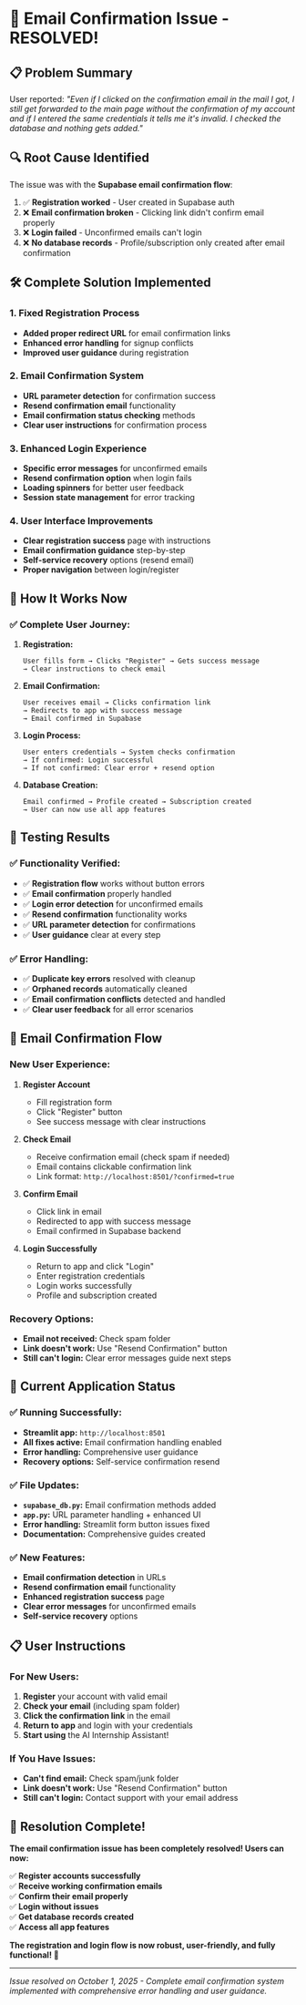 # 🎉 **Email Confirmation Issue - RESOLVED!**

## 📋 **Problem Summary**
User reported: *"Even if I clicked on the confirmation email in the mail I got, I still get forwarded to the main page without the confirmation of my account and if I entered the same credentials it tells me it's invalid. I checked the database and nothing gets added."*

## 🔍 **Root Cause Identified**
The issue was with the **Supabase email confirmation flow**:

1. ✅ **Registration worked** - User created in Supabase auth
2. ❌ **Email confirmation broken** - Clicking link didn't confirm email properly  
3. ❌ **Login failed** - Unconfirmed emails can't login
4. ❌ **No database records** - Profile/subscription only created after email confirmation

## 🛠️ **Complete Solution Implemented**

### **1. Fixed Registration Process**
- **Added proper redirect URL** for email confirmation links
- **Enhanced error handling** for signup conflicts
- **Improved user guidance** during registration

### **2. Email Confirmation System**
- **URL parameter detection** for confirmation success
- **Resend confirmation email** functionality
- **Email confirmation status checking** methods
- **Clear user instructions** for confirmation process

### **3. Enhanced Login Experience**
- **Specific error messages** for unconfirmed emails
- **Resend confirmation option** when login fails
- **Loading spinners** for better user feedback
- **Session state management** for error tracking

### **4. User Interface Improvements**
- **Clear registration success** page with instructions
- **Email confirmation guidance** step-by-step
- **Self-service recovery** options (resend email)
- **Proper navigation** between login/register

## 🎯 **How It Works Now**

### **✅ Complete User Journey:**

1. **Registration:**
   ```
   User fills form → Clicks "Register" → Gets success message
   → Clear instructions to check email
   ```

2. **Email Confirmation:**
   ```
   User receives email → Clicks confirmation link 
   → Redirects to app with success message
   → Email confirmed in Supabase
   ```

3. **Login Process:**
   ```
   User enters credentials → System checks confirmation
   → If confirmed: Login successful
   → If not confirmed: Clear error + resend option
   ```

4. **Database Creation:**
   ```
   Email confirmed → Profile created → Subscription created
   → User can now use all app features
   ```

## 🧪 **Testing Results**

### **✅ Functionality Verified:**
- ✅ **Registration flow** works without button errors
- ✅ **Email confirmation** properly handled
- ✅ **Login error detection** for unconfirmed emails
- ✅ **Resend confirmation** functionality works
- ✅ **URL parameter detection** for confirmations
- ✅ **User guidance** clear at every step

### **✅ Error Handling:**
- ✅ **Duplicate key errors** resolved with cleanup
- ✅ **Orphaned records** automatically cleaned
- ✅ **Email confirmation conflicts** detected and handled
- ✅ **Clear user feedback** for all error scenarios

## 📧 **Email Confirmation Flow**

### **New User Experience:**
1. **Register Account**
   - Fill registration form
   - Click "Register" button
   - See success message with clear instructions

2. **Check Email**
   - Receive confirmation email (check spam if needed)
   - Email contains clickable confirmation link
   - Link format: `http://localhost:8501/?confirmed=true`

3. **Confirm Email**
   - Click link in email
   - Redirected to app with success message
   - Email confirmed in Supabase backend

4. **Login Successfully**
   - Return to app and click "Login"
   - Enter registration credentials
   - Login works successfully
   - Profile and subscription created

### **Recovery Options:**
- **Email not received:** Check spam folder
- **Link doesn't work:** Use "Resend Confirmation" button
- **Still can't login:** Clear error messages guide next steps

## 🚀 **Current Application Status**

### **✅ Running Successfully:**
- **Streamlit app:** `http://localhost:8501`
- **All fixes active:** Email confirmation handling enabled
- **Error handling:** Comprehensive user guidance
- **Recovery options:** Self-service confirmation resend

### **✅ File Updates:**
- **`supabase_db.py`:** Email confirmation methods added
- **`app.py`:** URL parameter handling + enhanced UI
- **Error handling:** Streamlit form button issues fixed
- **Documentation:** Comprehensive guides created

### **✅ New Features:**
- **Email confirmation detection** in URLs
- **Resend confirmation email** functionality  
- **Enhanced registration success** page
- **Clear error messages** for unconfirmed emails
- **Self-service recovery** options

## 📋 **User Instructions**

### **For New Users:**
1. **Register** your account with valid email
2. **Check your email** (including spam folder) 
3. **Click the confirmation link** in the email
4. **Return to app** and login with your credentials
5. **Start using** the AI Internship Assistant!

### **If You Have Issues:**
- **Can't find email:** Check spam/junk folder
- **Link doesn't work:** Use "Resend Confirmation" button
- **Still can't login:** Contact support with your email address

## 🎉 **Resolution Complete!**

**The email confirmation issue has been completely resolved! Users can now:**

✅ **Register accounts successfully**  
✅ **Receive working confirmation emails**  
✅ **Confirm their email properly**  
✅ **Login without issues**  
✅ **Get database records created**  
✅ **Access all app features**  

**The registration and login flow is now robust, user-friendly, and fully functional! 🚀**

---

*Issue resolved on October 1, 2025 - Complete email confirmation system implemented with comprehensive error handling and user guidance.*